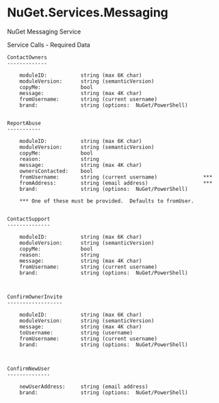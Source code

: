NuGet.Services.Messaging
========================

NuGet Messaging Service



Service Calls - Required Data


    ContactOwners
    -------------

        moduleID:           string (max 6K char)
        moduleVersion:      string (semanticVersion)
        copyMe:             bool
        message:            string (max 4K char)
        fromUsername:       string (current username)
        brand:              string (options:  NuGet/PowerShell)


    ReportAbuse
    -----------

        moduleID:           string (max 6K char)
        moduleVersion:      string (semanticVersion)
        copyMe:             bool
        reason:             string
        message:            string (max 4K char)
        ownersContacted:    bool
        fromUsername:       string (current username)               ***
        fromAddress:        string (email address)                  ***
        brand:              string (options:  NuGet/PowerShell)

        *** One of these must be provided.  Defaults to fromUser.


    ContactSupport
    --------------

        moduleID:           string (max 6K char)
        moduleVersion:      string (semanticVersion)
        copyMe:             bool
        reason:             string
        message:            string (max 4K char)
        fromUsername:       string (current username)
        brand:              string (options:  NuGet/PowerShell)



    ConfirmOwnerInvite
    ------------------
    
        moduleID:           string (max 6K char)
        moduleVersion:      string (semanticVersion)
        message:            string (max 4K char)
        toUsername:         string (username)
        fromUsername:       string (current username)
        brand:              string (options:  NuGet/PowerShell)



    ConfirmNewUser
    --------------

        newUserAddress:     string (email address)
        brand:              string (options:  NuGet/PowerShell)


